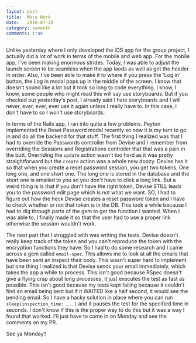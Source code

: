 ```yaml
---
layout: post
title:  More Work
date:   2018-07-20
category: seventh
comments: true
---
```


Unlike yesterday where I only developed the iOS app for the group project, I actually did a lot of work in terms of the mobile and web app. For the mobile app, I've been making enormous strides. Today, I was able to adjust the launch screen to be seamless when the app laods as well as get the header in order. Also, I've been able to make it to where if you press the 'Log in' button, the Log in modal pops up in the middle of the screen. I know that doesn't sound like a lot but it took so long to code everything. I know, I know, some people who might read this will say use storyboards. But if you checked out yesterday's post, I already said I hate storyboards and I will never, ever, ever, ever use it again unless I really have to. In this case, I don't have to so I won't use storyboards. 

In terms of the Rails app, I ran into quite a few problems. Peyton implemented the Reset Password modal recently so now it is my turn to go in and do all the backend for that stuff. The first thing I realized was that I had to override the Passwords controller from Devise and I remember from overriding the Sessions and Registrations controller that that was a pain in the butt. Overriding the `update` action wasn't too hard as it was pretty straightforward but the `create` action was a whole new doozy. Devise has it so that when you create a reset password session, you get two tokens. One long one, and one short one. The long one is stored in the database and the short one is emailed to you so you don't have to click a long link. But a weird thing is is that if you don't have the right token, Devise STILL leads you to the password edit page which is not what we want. SO, I had to figure out how the heck Devise creates a reset password token and I have to check whether or not that token is in the DB. This took a while because I had to dig through parts of the gem to get the function I wanted. When I was able to, I finally made it so that the user had to use a proper link otherwise the session wouldn't work. 

The next part that I struggled with was writing the tests. Devise doesn't really keep track of the token and you can't reproduce the token with the encryption functions they have. So I had to do some research and I came across a gem called `email-spec`. This allows me to look at all the emails that have been sent an inspect their body. This wasn't super hard to implement but one thing I realized is that Devise sends your email immediately, which takes the app a while to process. This isn't good because RSpec doesn't give a flying crap about long processes, it just executes the test as fast as possible. This isn't good because my tests kept failing because it couldn't find an email being sent but if it WAITED like a half second, it would see the pending email. So I have a hacky solution in place where you can run `sleep(inspection_time: ...)` and it pauses the test for the specified time in seconds. I don't know if this is the proper way to do this but it was a way I found that worked. I'll just have to come in on Monday and see the comments on my PR. 

See ya Monday!!